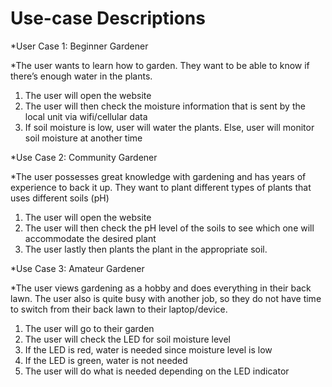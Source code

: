 # Use-case Descriptions

*User Case 1: Beginner Gardener

*The user wants to learn how to garden. They want to be able to know if there’s enough water in the plants.
1. The user will open the website
2. The user will then check the moisture information that is sent by the local unit via wifi/cellular data
3. If soil moisture is low, user will water the plants. Else, user will monitor soil moisture at another time

*Use Case 2: Community Gardener

*The user possesses great knowledge with gardening and has years of experience to back it up. They want to plant different types of plants that uses different soils (pH)
1. The user will open the website
2. The user will then check the pH level of the soils to see which one will accommodate the desired plant
3. The user lastly then plants the plant in the appropriate soil.

*Use Case 3: Amateur Gardener

*The user views gardening as a hobby and does everything in their back lawn. The user also is quite busy with another job, so they do not have time to switch from their back lawn to their laptop/device.
1. The user will go to their garden
2. The user will check the LED for soil moisture level
3. If the LED is red, water is needed since moisture level is low
4. If the LED is green, water is not needed
5. The user will do what is needed depending on the LED indicator
